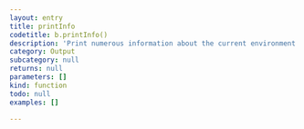```yaml
---
layout: entry
title: printInfo
codetitle: b.printInfo()
description: 'Print numerous information about the current environment to the console'
category: Output
subcategory: null
returns: null
parameters: []
kind: function
todo: null
examples: []

---
```


